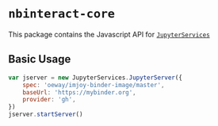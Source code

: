 # `nbinteract-core`

This package contains the Javascript API for [`JupyterServices`](https://github.com/imjoy-team/JupyterServices)

## Basic Usage

```javascript
var jserver = new JupyterServices.JupyterServer({
    spec: 'oeway/imjoy-binder-image/master',
    baseUrl: 'https://mybinder.org',
    provider: 'gh',
})
jserver.startServer()
```
